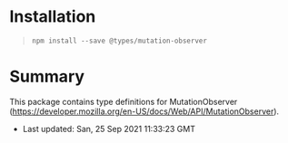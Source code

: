 # Installation

> `npm install --save @types/mutation-observer`

# Summary

This package contains type definitions for MutationObserver (https://developer.mozilla.org/en-US/docs/Web/API/MutationObserver).

- Last updated: San, 25 Sep 2021 11:33:23 GMT

